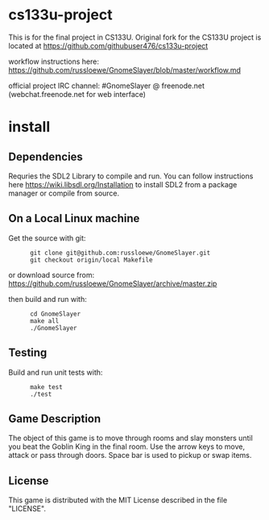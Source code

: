 # cs133u-project
This is for the final project in CS133U.
Original fork for the CS133U project is located at https://github.com/githubuser476/cs133u-project

workflow instructions here: https://github.com/russloewe/GnomeSlayer/blob/master/workflow.md

official project IRC channel: #GnomeSlayer @ freenode.net (webchat.freenode.net for web interface)

# install

## Dependencies

Requries the SDL2 Library to compile and run. You can follow instructions here https://wiki.libsdl.org/Installation to 
install SDL2 from a package manager or compile from source.

  ## On a Local Linux machine
  
  Get the source with git:
  
          git clone git@github.com:russloewe/GnomeSlayer.git
          git checkout origin/local Makefile
          
or download source from: https://github.com/russloewe/GnomeSlayer/archive/master.zip

then build and run with:

          cd GnomeSlayer
          make all
          ./GnomeSlayer
          
       
  ## Testing
  
  Build and run unit tests with:
  
          make test
          ./test
  
          

## Game Description

 
The object of this game is to move through rooms and slay monsters until you beat the Goblin King in the final room. 
Use the arrow keys to move, attack or pass through doors. Space bar is used to pickup or swap items.


## License

 This game is distributed with the MIT License described in the file "LICENSE".

